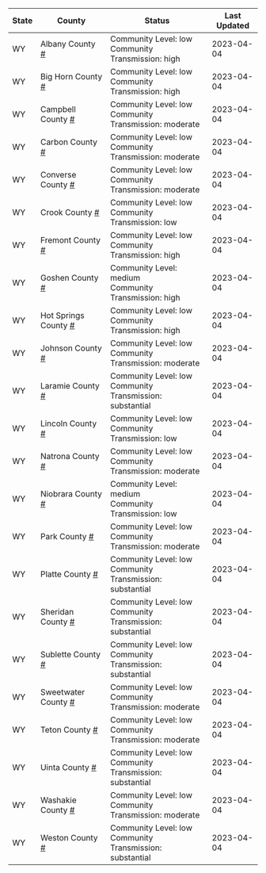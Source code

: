 State | County | Status | Last Updated
--- | --- | --- | --- 
WY | Albany County <a href="#albany_county">#</a> | <a name="albany_county"></a>Community Level: low<br/>Community Transmission: high | 2023-04-04
WY | Big Horn County <a href="#big_horn_county">#</a> | <a name="big_horn_county"></a>Community Level: low<br/>Community Transmission: high | 2023-04-04
WY | Campbell County <a href="#campbell_county">#</a> | <a name="campbell_county"></a>Community Level: low<br/>Community Transmission: moderate | 2023-04-04
WY | Carbon County <a href="#carbon_county">#</a> | <a name="carbon_county"></a>Community Level: low<br/>Community Transmission: moderate | 2023-04-04
WY | Converse County <a href="#converse_county">#</a> | <a name="converse_county"></a>Community Level: low<br/>Community Transmission: moderate | 2023-04-04
WY | Crook County <a href="#crook_county">#</a> | <a name="crook_county"></a>Community Level: low<br/>Community Transmission: low | 2023-04-04
WY | Fremont County <a href="#fremont_county">#</a> | <a name="fremont_county"></a>Community Level: low<br/>Community Transmission: high | 2023-04-04
WY | Goshen County <a href="#goshen_county">#</a> | <a name="goshen_county"></a>Community Level: medium<br/>Community Transmission: high | 2023-04-04
WY | Hot Springs County <a href="#hot_springs_county">#</a> | <a name="hot_springs_county"></a>Community Level: low<br/>Community Transmission: high | 2023-04-04
WY | Johnson County <a href="#johnson_county">#</a> | <a name="johnson_county"></a>Community Level: low<br/>Community Transmission: moderate | 2023-04-04
WY | Laramie County <a href="#laramie_county">#</a> | <a name="laramie_county"></a>Community Level: low<br/>Community Transmission: substantial | 2023-04-04
WY | Lincoln County <a href="#lincoln_county">#</a> | <a name="lincoln_county"></a>Community Level: low<br/>Community Transmission: low | 2023-04-04
WY | Natrona County <a href="#natrona_county">#</a> | <a name="natrona_county"></a>Community Level: low<br/>Community Transmission: moderate | 2023-04-04
WY | Niobrara County <a href="#niobrara_county">#</a> | <a name="niobrara_county"></a>Community Level: medium<br/>Community Transmission: low | 2023-04-04
WY | Park County <a href="#park_county">#</a> | <a name="park_county"></a>Community Level: low<br/>Community Transmission: moderate | 2023-04-04
WY | Platte County <a href="#platte_county">#</a> | <a name="platte_county"></a>Community Level: low<br/>Community Transmission: substantial | 2023-04-04
WY | Sheridan County <a href="#sheridan_county">#</a> | <a name="sheridan_county"></a>Community Level: low<br/>Community Transmission: substantial | 2023-04-04
WY | Sublette County <a href="#sublette_county">#</a> | <a name="sublette_county"></a>Community Level: low<br/>Community Transmission: substantial | 2023-04-04
WY | Sweetwater County <a href="#sweetwater_county">#</a> | <a name="sweetwater_county"></a>Community Level: low<br/>Community Transmission: moderate | 2023-04-04
WY | Teton County <a href="#teton_county">#</a> | <a name="teton_county"></a>Community Level: low<br/>Community Transmission: moderate | 2023-04-04
WY | Uinta County <a href="#uinta_county">#</a> | <a name="uinta_county"></a>Community Level: low<br/>Community Transmission: substantial | 2023-04-04
WY | Washakie County <a href="#washakie_county">#</a> | <a name="washakie_county"></a>Community Level: low<br/>Community Transmission: moderate | 2023-04-04
WY | Weston County <a href="#weston_county">#</a> | <a name="weston_county"></a>Community Level: low<br/>Community Transmission: substantial | 2023-04-04
